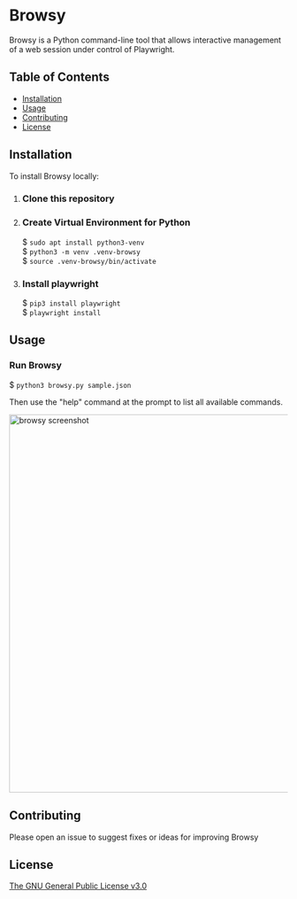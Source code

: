 # Browsy

Browsy is a Python command-line tool that allows interactive management of a web session under control of Playwright.

## Table of Contents

- [Installation](#Installation)
- [Usage](#Usage)
- [Contributing](#Contributing)
- [License](#License)

## Installation

To install Browsy locally:

1. ### Clone this repository

2. ### Create Virtual Environment for Python
    $ `sudo apt install python3-venv`  
    $ `python3 -m venv .venv-browsy`  
    $ `source .venv-browsy/bin/activate`

3. ### Install playwright
    $ `pip3 install playwright`  
    $ `playwright install`  

## Usage

### Run Browsy
$ `python3 browsy.py sample.json`

Then use the "help" command at the prompt to list all available commands.

<img src="https://github.com/mdelgadonyc/browsy/assets/17136771/7fc57c0e-beb0-483d-90e7-10648234e989" alt="browsy screenshot" width="900" height="683">


## Contributing

Please open an issue to suggest fixes or ideas for improving Browsy

## License

[The GNU General Public License v3.0](https://www.gnu.org/licenses/gpl-3.0.en.html)
